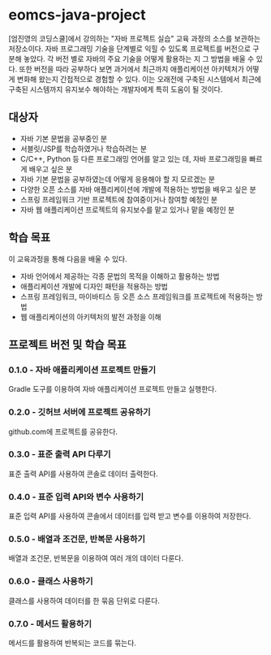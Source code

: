 # eomcs-java-project

[엄진영의 코딩스쿨]에서 강의하는 "자바 프로젝트 실습" 교육 과정의 소스를 보관하는 저장소이다.
자바 프로그래밍 기술을 단계별로 익힐 수 있도록 프로젝트를 버전으로 구분해 놓았다.
각 버전 별로 자바의 주요 기술을 어떻게 활용하는 지 그 방법을 배울 수 있다.
또한 버전을 따라 공부하다 보면 과거에서 최근까지 애플리케이션 아키텍처가
어떻게 변화해 왔는지 간접적으로 경험할 수 있다.
이는 오래전에 구축된 시스템에서 최근에 구축된 시스템까지 유지보수 해야하는 개발자에게
특히 도움이 될 것이다.


## 대상자

- 자바 기본 문법을 공부중인 분
- 서블릿/JSP를 학습하였거나 학습하려는 분
- C/C++, Python 등 다른 프로그래밍 언어를 알고 있는 데, 자바 프로그래밍을 빠르게 배우고 싶은 분
- 자바 기본 문법을 공부하였는데 어떻게 응용해야 할 지 모르겠는 분
- 다양한 오픈 소스를 자바 애플리케이션에 개발에 적용하는 방법을 배우고 싶은 분
- 스프링 프레임워크 기반 프로젝트에 참여중이거나 참여할 예정인 분
- 자바 웹 애플리케이션 프로젝트의 유지보수를 맡고 있거나 맡을 예정인 분


## 학습 목표

이 교육과정을 통해 다음을 배울 수 있다.  

- 자바 언어에서 제공하는 각종 문법의 목적을 이해하고 활용하는 방법
- 애플리케이션 개발에 디자인 패턴을 적용하는 방법
- 스프링 프레임워크, 마이바티스 등 오픈 소스 프레임워크를 프로젝트에 적용하는 방법
- 웹 애플리케이션의 아키텍처의 발전 과정을 이해

## 프로젝트 버전 및 학습 목표

### 0.1.0 - 자바 애플리케이션 프로젝트 만들기

Gradle 도구를 이용하여 자바 애플리케이션 프로젝트 만들고 실행한다.

### 0.2.0 - 깃허브 서버에 프로젝트 공유하기

github.com에 프로젝트를 공유한다.

### 0.3.0 - 표준 출력 API 다루기

표준 출력 API를 사용하여 콘솔로 데이터 출력한다.

### 0.4.0 - 표준 입력 API와 변수 사용하기

표준 입력 API를 사용하여 콘솔에서 데이터를 입력 받고 변수를 이용하여 저장한다.

### 0.5.0 - 배열과 조건문, 반복문 사용하기

배열과 조건문, 반복문을 이용하여 여러 개의 데이터 다룬다.

### 0.6.0 - 클래스 사용하기

클래스를 사용하여 데이터를 한 묶음 단위로 다룬다.

### 0.7.0 - 메서드 활용하기

메서드를 활용하여 반복되는 코드를 묶는다.  
